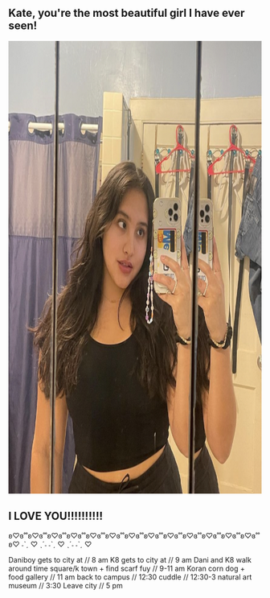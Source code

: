 <h2>Kate, you're the most beautiful girl I have ever seen!</h2> 
<html>
<body>

<img src="IMG-5507.jpg" alt="Trulli" width="700" height="900">

</body>
</html>
<h2>I LOVE YOU!!!!!!!!!!</h2>
ʚ♡ɞ˚˚ʚ♡ɞ˚˚ʚ♡ɞ˚˚ʚ♡ɞ˚˚ʚ♡ɞ˚˚ʚ♡ɞ˚˚ʚ♡ɞ˚˚ʚ♡ɞ˚˚ʚ♡ɞ˚˚ʚ♡ɞ˚˚ʚ♡ɞ˚˚ʚ♡ɞ˚˚ʚ♡ɞ˚˚ʚ♡
 ˗ˋˏ ♡ ˎˊ˗ ˗ˋˏ ♡ ˎˊ˗ ˗ˋˏ ♡
 
 Daniboy gets to city at // 8 am 
 K8 gets to city at // 9 am
 Dani and K8 walk around time square/k town + find scarf fuy // 9-11 am
 Koran corn dog + food gallery // 11 am 
 back to campus // 12:30
 cuddle // 12:30-3
 natural art museum // 3:30
 Leave city // 5 pm 
